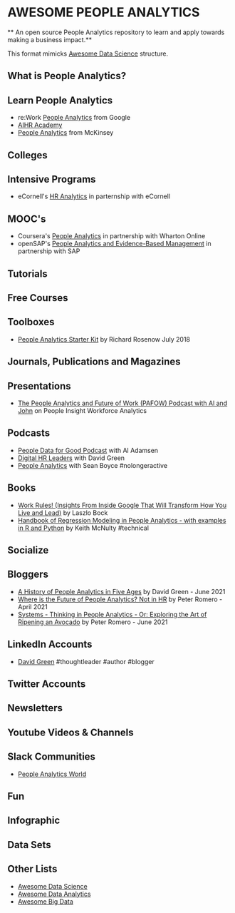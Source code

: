 # AWESOME PEOPLE ANALYTICS

** An open source People Analytics repository to learn and apply towards making a business impact.**

This format mimicks [Awesome Data Science](https://github.com/academic/awesome-datascience) structure. 

## What is People Analytics? 


## Learn People Analytics

* re:Work [People Analytics](https://rework.withgoogle.com/subjects/people-analytics/) from Google
* [AIHR Academy](https://www.aihr.com/)
* [People Analytics](https://www.mckinsey.com/solutions/orgsolutions/overview/people-analytics) from McKinsey

## Colleges


## Intensive Programs
* eCornell's [HR Analytics](https://ecornell.cornell.edu/certificates/human-resources/hr-analytics/) in parternship with eCornell

## MOOC's

* Coursera's [People Analytics](https://www.coursera.org/learn/wharton-people-analytics) in partnership with Wharton Online
* openSAP's [People Analytics and Evidence-Based Management](https://open.sap.com/courses/pa1-tl) in partnership with SAP


## Tutorials


## Free Courses


## Toolboxes

* [People Analytics Starter Kit](https://www.linkedin.com/pulse/people-analytics-starter-kit-richard-rosenow/) by Richard Rosenow July 2018

## Journals, Publications and Magazines


## Presentations

* [The People Analytics and Future of Work (PAFOW) Podcast with Al and John](https://www.peopleinsight.com/blog/the-people-analytics-and-future-of-work-pafow-podcast-with-al-and-john) on People Insight Workforce Analytics

## Podcasts

* [People Data for Good Podcast](https://podcasts.apple.com/us/podcast/people-data-for-good-podcast/id1298919862) with Al Adamsen
* [Digital HR Leaders](https://podcasts.apple.com/us/podcast/digital-hr-leaders-with-david-green/id1459322652) with David Green
* [People Analytics](https://podcasts.apple.com/us/podcast/people-analytics/id1498112650) with Sean Boyce #nolongeractive

## Books

* [Work Rules! (Insights From Inside Google That Will Transform How You Live and Lead)](https://www.amazon.com/Work-Rules-Insights-Inside-Transform/dp/1455554790/ref=sr_1_34?dchild=1&keywords=People+Analytics&qid=1624457784&sr=8-34) by Laszlo Bock
* [Handbook of Regression Modeling in People Analytics - with examples in R and Python](http://peopleanalytics-regression-book.org/) by Keith McNulty #technical

## Socialize


## Bloggers

* [A History of People Analytics in Five Ages](https://www.linkedin.com/pulse/history-people-analytics-five-ages-david-green/?trk=eml-email_series_follow_newsletter_01-hero-1-title_link&midToken=AQGf--SYvrqWBQ&fromEmail=fromEmail&ut=2FKx5TglAIHFM1) by David Green - June 2021
* [Where is the Future of People Analytics? Not in HR](https://www.linkedin.com/pulse/where-future-people-analytics-hr-peter-romero/) by Peter Romero - April 2021
* [Systems - Thinking in People Analytics - Or: Exploring the Art of Ripening an Avocado](https://www.linkedin.com/pulse/systems-thinking-people-analytics-exploring-art-ripening-peter-romero/) by Peter Romero - June 2021

## LinkedIn Accounts

* [David Green](https://www.linkedin.com/in/davidrgreen/) #thoughtleader #author #blogger

## Twitter Accounts


## Newsletters


## Youtube Videos & Channels


## Slack Communities

* [People Analytics World](peopleanalytics1.slack.com)

## Fun


## Infographic


## Data Sets


## Other Lists

* [Awesome Data Science](https://github.com/academic/awesome-datascience)
* [Awesome Data Analytics](https://github.com/0xnr/awesome-analytics/blob/master/README.md)
* [Awesome Big Data](https://github.com/0xnr/awesome-bigdata)
